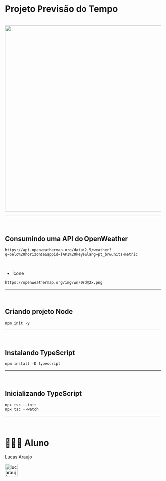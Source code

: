 # Projeto Previsão do Tempo

<br>

<img width="600px" src="https://github.com/lucarauj/Front-end-em-React/blob/main/Front-end%20Din%C3%A2mico/previsao-do-tempo/previsao.png">

<hr>
<br>

## Consumindo uma API do OpenWeather 

```
https://api.openweathermap.org/data/2.5/weather?q=belo%20horizonte&appid={API%20key}&lang=pt_br&units=metric
```

<br>

- Ícone
```
https://openweathermap.org/img/wn/02d@2x.png
```

<hr>
<br>

## Criando projeto Node 

```
npm init -y
```

<hr>
<br>

## Instalando TypeScript 

```
npm install -D typescript
```

<hr>
<br> 

## Inicializando TypeScript 

```
npx tsc --init
npx tsc --watch
```

<hr>
<br> 

# 👨🏼‍🎓 Aluno

Lucas Araujo

<a href="https://www.linkedin.com/in/lucarauj"><img alt="lucarauj | LinkdeIN" width="40px" src="https://user-images.githubusercontent.com/43545812/144035037-0f415fc7-9f96-4517-a370-ccc6e78a714b.png" /></a>
